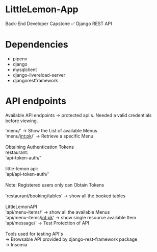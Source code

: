 # LittleLemon-App
Back-End Developer Capstone
✅ Django REST API

# Dependencies <br>
- pipenv <br>
- django <br>
- mysqlclient <br>
- django-livereload-server <br>
- djangorestframework <br>

# API endpoints

Available API endpoints -> protected api's. Needed a valid credentials before viewing. <br>

'menu/' -> Show the List of available Menus <br>
'menu/<int:pk>/' -> Retrieve a specific Menu <br>
<br>
Obtaining Authentication Tokens <br>
restaurant: <br>
'api-token-auth/' <br> 
<br>
little-lemon api: <br>
'api/api-token-auth/' <br>
<br>
Note: Registered users only can Obtain Tokens <br>
<br>
'restaurant/booking/tables' -> show all the booked tables <br>
<br>
LittleLemonAPI <br>
'api/menu-items/' -> show all the available Menus <br>
'api/menu-items/<int:pk>' -> show single resource available Item <br>
'api/message/' -> Test Protection of API <br> 
<br> 
Tools used for testing API's <br>
-> Browsable API provided by django-rest-framework package <br>
-> Insomia <br>


